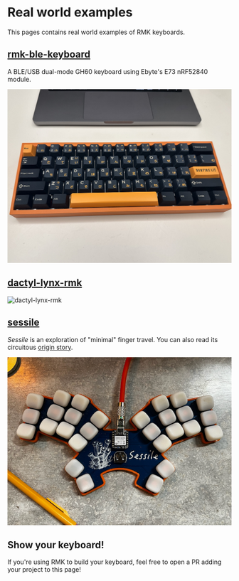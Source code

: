 # Real world examples

This pages contains real world examples of RMK keyboards.

## [rmk-ble-keyboard](https://github.com/HaoboGu/rmk-ble-keyboard)

A BLE/USB dual-mode GH60 keyboard using Ebyte's E73 nRF52840 module.

![rmk-ble-keyboard](../../images/rmk_ble_keyboard.jpg)

## [dactyl-lynx-rmk](https://github.com/whitelynx/dactyl-lynx-rmk)

![dactyl-lynx-rmk](https://raw.githubusercontent.com/whitelynx/dactyl-lynx-keyboard/refs/heads/main/resources/skeleton-prototype.jpg)

## [sessile](https://github.com/willpuckett/sessile)

_Sessile_ is an exploration of "minimal" finger travel. You can also read its circuitous [origin story](https://kbd.news/Typing-in-the-upside-down-2603.html).

![sessile](../../images/sessile.png)

## Show your keyboard!

If you're using RMK to build your keyboard, feel free to open a PR adding your project to this page!
